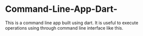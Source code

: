 # Command-Line-App-Dart-
This is a command line app built using dart. It is useful to execute operations using through command line interface like this.
